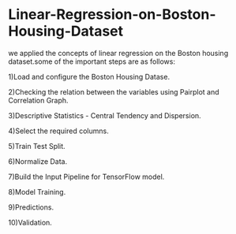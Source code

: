 # Linear-Regression-on-Boston-Housing-Dataset

we applied the concepts of linear regression on the Boston housing dataset.some of the important steps are as follows:

1)Load and configure the Boston Housing Datase.

2)Checking the relation between the variables using Pairplot and Correlation Graph.

3)Descriptive Statistics - Central Tendency and Dispersion.

4)Select the required columns.

5)Train Test Split.

6)Normalize Data.

7)Build the Input Pipeline for TensorFlow model.

8)Model Training.

9)Predictions.

10)Validation.
